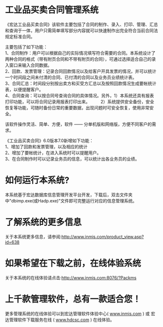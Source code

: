 # 工业品买卖合同管理系统

《宏达工业品买卖合同》该软件主要包括了合同的制作、录入、打印、管理、汇总和查询于一体，用户只需简单填写部分内容就可以快速制作出完全符合当前合同法规定标准合同。

主要包括了如下功能：   
1、合同制作：用户可以根据自己的实际情况填写符合需要的合同。本系统设计了两种合同的格式（带有附页合同和不带有附页的合同），可通过选择适合自己的录入窗口来输入合同数据。   
2、回款、发票管理：记录合同回款情况以及给客户开具发票的情况，并可以统计一个时间段之间未付清的合同、已付清的合同以及业务员业绩统计表。   
3、合同汇总：时间段分别按出卖方和买受方汇总以及按照回款情况生成要帐统计表，以便提醒客户。   
4、合同查询：可以按合同号查询合同的具体情况。另外，1）本系统还具有报表打印功能，可以将合同记录用报表打印出来。　　　2）系统提供安全备份，安全恢复等功能，可随时备份日常的重要数据，出现问题时可安全恢复，使用非常安全。　　　

该软件操作灵活、简单、方便，软件 —— 分单机版和网络版，方便不同客户的需求。

《工业品买卖合同》6.0版本7.0新增如下功能：   
1、增加了回款和发票管理，以及相应的统计   
2、增加了要帐统计，在进入系统时可以提醒用户。   
3、在合同制作时可以记录业务员的信息，可以统计出各业务员的业绩。

# 如何运行本系统?

本系统基于宏达数据库信息管理开发平台开发，下载后，双击文件夹中"dbimp.exe(或Hadp.exe)"文件即可完整运行对应的信息管理系统。

# 了解系统的更多信息

关于本系统更多信息，请参阅:http://www.inmis.com/product_view.asp?id=638

# 如果希望在下载之前，在线体验系统

关于本系统的在线体验请点击:http://www.inmis.com:8076/?Packms

# 上千款管理软件，总有一款适合您！

更多管理系统的在线体验可以到宏达管理软件体验中心( www.inmis.com ) 或 宏达管理软件下载服务在线 ( www.hdcsc.com ) 在线体验。

